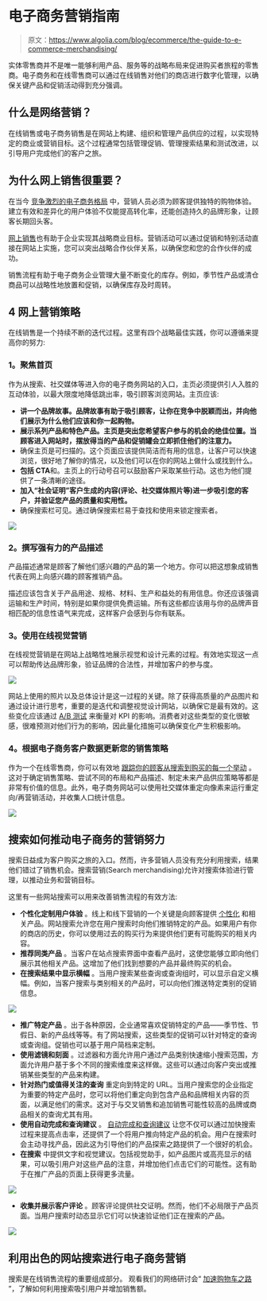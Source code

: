 # 电子商务营销指南

> 原文：<https://www.algolia.com/blog/ecommerce/the-guide-to-e-commerce-merchandising/>

实体零售商并不是唯一能够利用产品、服务等的战略布局来促进购买者旅程的零售商。电子商务和在线零售商可以通过在线销售对他们的商店进行数字化管理，以确保关键产品和促销活动得到充分强调。

## [](#what-is-online-merchandising)什么是网络营销？

在线销售或电子商务销售是在网站上构建、组织和管理产品供应的过程，以实现特定的商业或营销目标。这个过程通常包括管理促销、管理搜索结果和测试改进，以引导用户完成他们的客户之旅。



## [](#why-does-online-merchandising-matter)为什么网上销售很重要？

在当今 [竞争激烈的电子商务格局](https://econsultancy.com/how-ecommerce-sites-can-rise-above-price-driven-competition/) 中，营销人员必须为顾客提供独特的购物体验。建立有效和差异化的用户体验不仅能提高转化率，还能创造持久的品牌形象，让顾客长期回头客。

[网上销售](https://www.algolia.com/industries-and-solutions/ecommerce/digital-merchandising/)也有助于企业实现其战略商业目标。营销活动可以通过促销和特别活动直接在网站上实施，您可以突出战略合作伙伴关系，以确保您和您的合作伙伴的成功。

销售流程有助于电子商务企业管理大量不断变化的库存。例如，季节性产品或清仓商品可以战略性地放置和促销，以确保库存及时周转。



## [](#4-online-merchandising-strategies)4 网上营销策略

在线销售是一个持续不断的迭代过程。这里有四个战略最佳实践，你可以遵循来提高你的努力:

### [](#1-focus-on-the-homepage)1。聚焦首页

作为从搜索、社交媒体等进入你的电子商务网站的入口，主页必须提供引人入胜的互动体验，以最大限度地降低跳出率，吸引顾客浏览网站。主页应该:

*   **讲一个品牌故事。品牌故事有助于吸引顾客，让你在竞争中脱颖而出，并向他们展示为什么他们应该和你一起购物。**
*   **展示系列产品和特色产品。主页是突出您希望客户参与的机会的绝佳位置。当顾客进入网站时，摆放得当的产品和促销罐会立即抓住他们的注意力。**
*   确保主页是可扫描的。这个页面应该提供简洁而有用的信息，让客户可以快速浏览，很好地了解你的情况，以及他们可以在你的网站上做什么或找到什么。
*   **包括 CTA**和。主页上的行动号召可以鼓励客户采取某些行动。这也为他们提供了一条清晰的途径。
*   **加入“社会证明”客户生成的内容(评论、社交媒体照片等)进一步吸引您的客户，并验证您产品的质量和实用性。**
*   确保搜索栏可见。通过确保搜索栏易于查找和使用来锁定搜索者。

![](img/009ed938fac0a5b2be9727d794ced209.png)

### [](#2-write-strong-product-descriptions)2。撰写强有力的产品描述

产品描述通常是顾客了解他们感兴趣的产品的第一个地方。你可以把这想象成销售代表在网上向感兴趣的顾客推销产品。

描述应该包含关于产品用途、规格、材料、生产和益处的有用信息。你还应该强调运输和生产时间，特别是如果你提供免费运输。所有这些都应该用与你的品牌声音相匹配的信息性语气来完成，这样客户会感到与你有联系。



### [](#3-use-online-visual-merchandising)3。使用在线视觉营销

在线视觉营销是在网站上战略性地展示视觉和设计元素的过程。有效地实现这一点可以帮助传达品牌形象，验证品牌的合法性，并增加客户的参与度。

![](img/a60b6a58f570f5cde4329dfaaf236106.png)

网站上使用的照片以及总体设计是这一过程的关键。除了获得高质量的产品图片和通过设计进行思考，重要的是迭代和调整视觉设计网站，以确保它是最有效的。这些变化应该通过 [A/B 测试](https://www.algolia.com/doc/guides/ab-testing/what-is-ab-testing/) 来衡量对 KPI 的影响。消费者对这些类型的变化很敏感，很难预测对他们行为的影响，因此量化措施可以确保变化产生积极影响。

### [](#4-update-your-merchandising-strategy-based-on-e-commerce-customer-data)4。根据电子商务客户数据更新您的销售策略

作为一个在线零售商，你可以有效地 [跟踪你的顾客从搜索到购买的每一个举动](https://blog.algolia.com/internal-site-search-analysis/) 。这对于确定销售策略、尝试不同的布局和产品描述、制定未来产品供应策略等都是非常有价值的信息。此外，电子商务网站可以使用社交媒体重定向像素来运行重定向/再营销活动，并收集人口统计信息。

![](img/730991fb91ec563f6b53a917c922ed90.png)

## [](#how-search-can-boost-e-commerce-merchandising-efforts)搜索如何推动电子商务的营销努力

搜索日益成为客户购买之旅的入口。然而，许多营销人员没有充分利用搜索，结果他们错过了销售机会。搜索营销(Search merchandising)允许对搜索体验进行管理，以推动业务和营销目标。

这里有一些网站搜索可以用来改善销售流程的有效方法:

*   **个性化定制用户体验** 。线上和线下营销的一个关键是向顾客提供 [个性化](https://blog.algolia.com/personalized-merchandising-e-commerce/) 和相关产品。网站搜索允许您在用户搜索时向他们推销特定的产品。如果用户有你的商店的历史，你可以使用过去的购买行为来提供他们更有可能购买的相关内容。
*   **推荐同类产品** 。当客户在站点搜索界面中查看产品时，这使您能够立即向他们展示其他相关产品。这增加了他们找到想要的产品并最终购买的机会。
*   **在搜索结果中显示横幅** 。当用户搜索某些查询或查询组时，可以显示自定义横幅。例如，当客户搜索与类别相关的产品时，可以向他们推送特定类别的促销信息。

![](img/775dcb401296460524b4343ca6b4b171.png)

*   **推广特定产品** 。出于各种原因，企业通常喜欢促销特定的产品——季节性、节假日、新的产品线等等。有了网站搜索，这些类型的促销可以针对特定的查询或查询组。促销也可以基于用户简档来定制。
*   **使用滤镜和刻面** 。过滤器和方面允许用户通过产品类别快速缩小搜索范围，方面允许用户基于多个不同的搜索维度来这样做。这些可以通过向客户突出或推销某些类型的产品来构建。
*   **针对热门或值得关注的查询** 重定向到特定的 URL。当用户搜索您的企业指定为重要的特定产品时，您可以将他们重定向到包含产品和品牌相关内容的页面，以满足他们的需求。这对于与交叉销售和追加销售可能性较高的品牌或商品相关的查询尤其有用。
*   **使用自动完成和查询建议** 。 [自动完成和查询建议](https://blog.algolia.com/introducing-query-suggestions-better-autocomplete/) 让您不仅可以通过加快搜索过程来提高点击率，还提供了一个将用户推向特定产品的机会。用户在搜索时会主动寻找产品，因此这为引导他们的产品探索之路提供了一个很好的机会。
*   **在搜索** 中提供文字和视觉建议。包括视觉助手，如产品图片或高亮显示的结果，可以吸引用户对这些产品的注意，并增加他们点击它们的可能性。这有助于在推广产品的页面上获得更多流量。

![](img/cdcdbbb64c0019b1c46a3ea855e1d20c.png)

*   **收集并展示客户评论** 。顾客评论提供社交证明。然而，他们不必局限于产品页面。当用户搜索时动态显示它们可以快速验证他们正在搜索的产品。

![](img/b099dddf7438c505791b64f0aee58d92.png)

## [](#leveraging-great-site-search-for-e-commerce-merchandising)利用出色的网站搜索进行电子商务营销

搜索是在线销售流程的重要组成部分。 观看我们的网络研讨会“ [加速购物车之路](https://video.algolia.com/watch/ArPEHmRktDcRimA39ZUmf3) ”，了解如何利用搜索吸引用户并增加销售额。